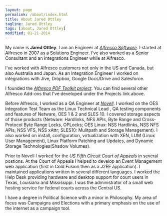 ```yaml
---
layout: page
permalink: /about/index.html
title: About Jared Ottley
tagline: Jared Ottley
tags: [about, Jared Ottley]
modified: 01-21-2014
---
```


My name is **Jared Ottley**. I am an Engineer at *[Alfresco Software](http://www.alfresco.com/)*.  I started at Alfresco in 2007 as a Solutions Engineer.  I've also worked as a Senior Consultant and an Integrations Engineer while at Alfresco.  
  
  
I've worked with Alfresco customers not only in the US and Canada, but also Australia and Japan.  As an Integration Engineer I worked on integrations with Jive, Dropbox, Google Docs/Drive and Salesforce.  
  
  
I founded the *[Alfresco PDF Toolkit project](https://code.google.com/p/alfresco-pdf-toolkit/)*.  You can find several other Alfresco Add-ons that I've developed under the Projects link above.  
  
  
Before Alfresco, I worked as a QA Engineer at *[Novell](http://www.novell.com)*.  I worked on the OES Integration Test Team as the Linux Technical Lead , QA testing components and features of Netware, OES 1 & 2 and SLES 10. I covered storage aspects of those products (Netware: Hardlinks, NFS APIs, Byte Range and Cross-Protocol Byte Range Locks, OPLocks; OES Linux: NSS Hardlinks, NSS NFS APIs, NSS VFS, NSS xAttr; SLES10: Mulitpath and Storage Management). I also worked on install, configuration, virtualization with XEN, LUM (Linux User Management), Linux Platform Patching and Updates, and Dynamic Storage Technologies(Shadow Volumes).  
  
  
Prior to Novell I worked for the *[US Fifth Circuit Court of Appeals](http://www.ca5.uscourts.gov/)* in several postions.  At the Court of Appeals I helped to develop an Event Management web application (first in Cold Fusion then as a J2EE application).  I maintained applications written in several different languages.  I worked the Help Desk providing hardware and desktop support for court users in Texas, Louisiana and Mississippi.  I was the administrator of a small web hosting service for federal courts across the Central US.  
  
  
I have a degree in Political Science with a minor in Philosophy.  My area of focus was Campaigns and Elections with a primary emphasis on the use of the internet as a campaign tool.  

